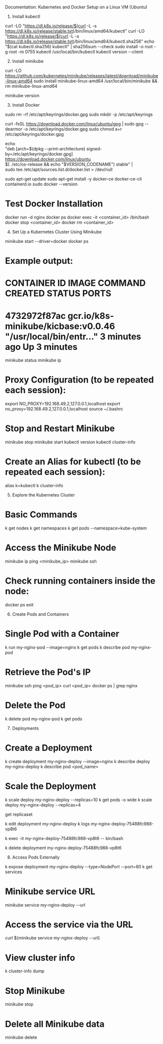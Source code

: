 Documentation: Kubernetes and Docker Setup on a Linux VM (Ubuntu)

1. Install kubectl

curl -LO "https://dl.k8s.io/release/$(curl -L -s https://dl.k8s.io/release/stable.txt)/bin/linux/amd64/kubectl"
curl -LO "https://dl.k8s.io/release/$(curl -L -s https://dl.k8s.io/release/stable.txt)/bin/linux/amd64/kubectl.sha256"
echo "$(cat kubectl.sha256)  kubectl" | sha256sum --check
sudo install -o root -g root -m 0755 kubectl /usr/local/bin/kubectl
kubectl version --client

2. Install minikube

curl -LO https://github.com/kubernetes/minikube/releases/latest/download/minikube-linux-amd64
sudo install minikube-linux-amd64 /usr/local/bin/minikube && rm minikube-linux-amd64

minikube version

3. Install Docker

sudo rm -rf /etc/apt/keyrings/docker.gpg
sudo mkdir -p /etc/apt/keyrings

curl -fsSL https://download.docker.com/linux/ubuntu/gpg | sudo gpg --dearmor -o /etc/apt/keyrings/docker.gpg
sudo chmod a+r /etc/apt/keyrings/docker.gpg

echo \
"deb [arch=$(dpkg --print-architecture) signed-by=/etc/apt/keyrings/docker.gpg] https://download.docker.com/linux/ubuntu \
$(. /etc/os-release && echo "$VERSION_CODENAME") stable" | \
sudo tee /etc/apt/sources.list.d/docker.list > /dev/null

sudo apt-get update
sudo apt-get install -y docker-ce docker-ce-cli containerd.io
sudo docker --version

# Test Docker Installation

docker run -d nginx
docker ps
docker exec -it <container_id> /bin/bash
docker stop <container_id>
docker rm <container_id>

4. Set Up a Kubernetes Cluster Using Minikube

minikube start --driver=docker
docker ps

# Example output:
# CONTAINER ID   IMAGE                                 COMMAND                  CREATED         STATUS         PORTS
# 4732972f87ac   gcr.io/k8s-minikube/kicbase:v0.0.46   "/usr/local/bin/entr..."   3 minutes ago   Up 3 minutes

minikube status
minikube ip

# Proxy Configuration (to be repeated each session):

export NO_PROXY=192.168.49.2,127.0.0.1,localhost
export no_proxy=192.168.49.2,127.0.0.1,localhost
source ~/.bashrc

# Stop and Restart Minikube

minikube stop
minikube start
kubectl version
kubectl cluster-info

# Create an Alias for kubectl (to be repeated each session):

alias k=kubectl
k cluster-info

5. Explore the Kubernetes Cluster

# Basic Commands

k get nodes
k get namespaces
k get pods --namespace=kube-system

# Access the Minikube Node

minikube ip
ping <minikube_ip>
minikube ssh

# Check running containers inside the node:

docker ps
exit

6. Create Pods and Containers

# Single Pod with a Container

k run my-nginx-pod --image=nginx
k get pods
k describe pod my-nginx-pod

#  Retrieve the Pod's IP 

minikube ssh
ping <pod_ip>
curl <pod_ip>
docker ps | grep nginx

# Delete the Pod

k delete pod my-nginx-pod
k get pods

7. Deployments

# Create a Deployment

k create deployment my-nginx-deploy --image=nginx
k describe deploy my-nginx-deploy
k describe pod <pod_name>

# Scale the Deployment

k scale deploy my-nginx-deploy --replicas=10
k get pods -o wide
k scale deploy my-nginx-deploy --replicas=4

get replicaset

k edit deployment my-nginx-deploy
k logs my-nginx-deploy-75488fc988-vp8t6

k exec -it my-nginx-deploy-75488fc988-vp8t6 -- bin/bash

k delete deployment  my-nginx-deploy-75488fc988-vp8t6

8. Access Pods Externally

k expose deployment my-nginx-deploy --type=NodePort --port=80
k get services

# Minikube service URL
minikube service my-nginx-deploy --url

# Access the service via the URL
curl $(minikube service my-nginx-deploy --url)

# View cluster info
k cluster-info dump

# Stop Minikube
minikube stop

# Delete all Minikube data
minikube delete
